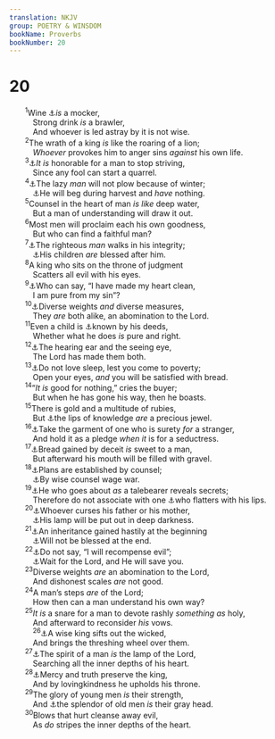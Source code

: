 ```yaml
---
translation: NKJV
group: POETRY & WINSDOM
bookName: Proverbs 
bookNumber: 20
---
```


<div class="title"><h1>20</h1></div>
<span class="verse ch_20_1">  <sup>1</sup>Wine <a data-toggle="tooltip" data-placement="bottom" title="Gen. 9:21; Prov. 23:29–35; Is. 28:7; Hos. 4:11">⚓</a><i>is</i> a mocker,<br/>   Strong drink <i>is</i> a brawler,<br/>   And whoever is led astray by it is not wise.<br/></span>
<span class="verse ch_20_2">  <sup>2</sup>The wrath of a king <i>is</i> like the roaring of a lion;<br/>   <i>Whoever</i> provokes him to anger sins <i>against</i> his own life.<br/></span>
<span class="verse ch_20_3">  <sup>3</sup><a data-toggle="tooltip" data-placement="bottom" title="Prov. 17:14">⚓</a><i>It</i> <i>is</i> honorable for a man to stop striving,<br/>   Since any fool can start a quarrel.<br/></span>
<span class="verse ch_20_4">  <sup>4</sup><a data-toggle="tooltip" data-placement="bottom" title="Prov. 10:4">⚓</a>The lazy <i>man</i> will not plow because of winter;<br/>   <a data-toggle="tooltip" data-placement="bottom" title="Prov. 19:15">⚓</a>He will beg during harvest and <i>have</i> nothing.<br/></span>
<span class="verse ch_20_5">  <sup>5</sup>Counsel in the heart of man <i>is</i> <i>like</i> deep water,<br/>   But a man of understanding will draw it out.<br/></span>
<span class="verse ch_20_6">  <sup>6</sup>Most men will proclaim each his own goodness,<br/>   But who can find a faithful man?<br/></span>
<span class="verse ch_20_7">  <sup>7</sup><a data-toggle="tooltip" data-placement="bottom" title="2 Cor. 1:12">⚓</a>The righteous <i>man</i> walks in his integrity;<br/>   <a data-toggle="tooltip" data-placement="bottom" title="Ps. 37:26">⚓</a>His children <i>are</i> blessed after him.<br/></span>
<span class="verse ch_20_8">  <sup>8</sup>A king who sits on the throne of judgment<br/>   Scatters all evil with his eyes.<br/></span>
<span class="verse ch_20_9">  <sup>9</sup><a data-toggle="tooltip" data-placement="bottom" title="(1 Kin. 8:46; 2 Chr. 6:36); Job 9:30, 31; 14:4; (Ps. 51:5; Eccl. 7:20; Rom. 3:9; 1 John 1:8)">⚓</a>Who can say, “I have made my heart clean,<br/>   I am pure from my sin”?<br/></span>
<span class="verse ch_20_10">  <sup>10</sup><a data-toggle="tooltip" data-placement="bottom" title="Deut. 25:13">⚓</a>Diverse weights <i>and</i> diverse measures,<br/>   They <i>are</i> both alike, an abomination to the Lord.<br/></span>
<span class="verse ch_20_11">  <sup>11</sup>Even a child is <a data-toggle="tooltip" data-placement="bottom" title="Matt. 7:16">⚓</a>known by his deeds,<br/>   Whether what he does <i>is</i> pure and right.<br/></span>
<span class="verse ch_20_12">  <sup>12</sup><a data-toggle="tooltip" data-placement="bottom" title="Ex. 4:11; Ps. 94:9">⚓</a>The hearing ear and the seeing eye,<br/>   The Lord has made them both.<br/></span>
<span class="verse ch_20_13">  <sup>13</sup><a data-toggle="tooltip" data-placement="bottom" title="Rom. 12:11">⚓</a>Do not love sleep, lest you come to poverty;<br/>   Open your eyes, <i>and</i> you will be satisfied with bread.<br/></span>
<span class="verse ch_20_14">  <sup>14</sup>“<i>It</i> <i>is</i> good for nothing,” cries the buyer;<br/>   But when he has gone his way, then he boasts.<br/></span>
<span class="verse ch_20_15">  <sup>15</sup>There is gold and a multitude of rubies,<br/>   But <a data-toggle="tooltip" data-placement="bottom" title="(Job 28:12–19; Prov. 3:13–15)">⚓</a>the lips of knowledge <i>are</i> a precious jewel.<br/></span>
<span class="verse ch_20_16">  <sup>16</sup><a data-toggle="tooltip" data-placement="bottom" title="Prov. 22:26">⚓</a>Take the garment of one who is surety <i>for</i> a stranger,<br/>   And hold it as a pledge <i>when</i> <i>it</i> is for a seductress.<br/></span>
<span class="verse ch_20_17">  <sup>17</sup><a data-toggle="tooltip" data-placement="bottom" title="Prov. 9:17">⚓</a>Bread gained by deceit <i>is</i> sweet to a man,<br/>   But afterward his mouth will be filled with gravel.<br/></span>
<span class="verse ch_20_18">  <sup>18</sup><a data-toggle="tooltip" data-placement="bottom" title="Prov. 24:6">⚓</a>Plans are established by counsel;<br/>   <a data-toggle="tooltip" data-placement="bottom" title="Luke 14:31">⚓</a>By wise counsel wage war.<br/></span>
<span class="verse ch_20_19">  <sup>19</sup><a data-toggle="tooltip" data-placement="bottom" title="Prov. 11:13">⚓</a>He who goes about <i>as</i> a talebearer reveals secrets;<br/>   Therefore do not associate with one <a data-toggle="tooltip" data-placement="bottom" title="Rom. 16:18">⚓</a>who flatters with his lips.<br/></span>
<span class="verse ch_20_20">  <sup>20</sup><a data-toggle="tooltip" data-placement="bottom" title="Ex. 21:17; Lev. 20:9; Prov. 30:11; Matt. 15:4">⚓</a>Whoever curses his father or his mother,<br/>   <a data-toggle="tooltip" data-placement="bottom" title="Job 18:5, 6; Prov. 24:20">⚓</a>His lamp will be put out in deep darkness.<br/></span>
<span class="verse ch_20_21">  <sup>21</sup><a data-toggle="tooltip" data-placement="bottom" title="Prov. 28:20">⚓</a>An inheritance gained hastily at the beginning<br/>   <a data-toggle="tooltip" data-placement="bottom" title="Hab. 2:6">⚓</a>Will not be blessed at the end.<br/></span>
<span class="verse ch_20_22">  <sup>22</sup><a data-toggle="tooltip" data-placement="bottom" title="(Deut. 32:35); Prov. 17:13; 24:29; (Rom. 12:17–19); 1 Thess. 5:15; (1 Pet. 3:9)">⚓</a>Do not say, “I will recompense evil”;<br/>   <a data-toggle="tooltip" data-placement="bottom" title="2 Sam. 16:12">⚓</a>Wait for the Lord, and He will save you.<br/></span>
<span class="verse ch_20_23">  <sup>23</sup>Diverse weights <i>are</i> an abomination to the Lord,<br/>   And dishonest scales <i>are</i> not good.<br/></span>
<span class="verse ch_20_24">  <sup>24</sup>A man’s steps <i>are</i> of the Lord;<br/>   How then can a man understand his own way?<br/></span>
<span class="verse ch_20_25">  <sup>25</sup><i>It</i> <i>is</i> a snare for a man to devote rashly <i>something</i> <i>as</i> holy,<br/>   And afterward to reconsider <i>his</i> vows.<br/></span>
<span class="verse ch_20_26">   <sup>26</sup><a data-toggle="tooltip" data-placement="bottom" title="Ps. 101:8">⚓</a>A wise king sifts out the wicked,<br/>   And brings the threshing wheel over them.<br/></span>
<span class="verse ch_20_27">  <sup>27</sup><a data-toggle="tooltip" data-placement="bottom" title="1 Cor. 2:11">⚓</a>The spirit of a man <i>is</i> the lamp of the Lord,<br/>   Searching all the inner depths of his heart.<br/></span>
<span class="verse ch_20_28">  <sup>28</sup><a data-toggle="tooltip" data-placement="bottom" title="Ps. 101:1; Prov. 21:21">⚓</a>Mercy and truth preserve the king,<br/>   And by lovingkindness he upholds his throne.<br/></span>
<span class="verse ch_20_29">  <sup>29</sup>The glory of young men <i>is</i> their strength,<br/>   And <a data-toggle="tooltip" data-placement="bottom" title="Prov. 16:31">⚓</a>the splendor of old men <i>is</i> their gray head.<br/></span>
<span class="verse ch_20_30">  <sup>30</sup>Blows that hurt cleanse away evil,<br/>   As <i>do</i> stripes the inner depths of the heart.<br/></span>
